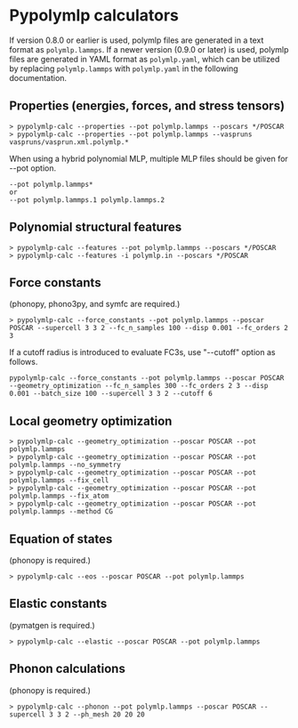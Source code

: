 # Pypolymlp calculators

If version 0.8.0 or earlier is used, polymlp files are generated in a text format as `polymlp.lammps`.
If a newer version (0.9.0 or later) is used, polymlp files are generated in YAML format  as `polymlp.yaml`, which can be utilized by replacing `polymlp.lammps` with `polymlp.yaml` in the following documentation.

## Properties (energies, forces, and stress tensors)

```
> pypolymlp-calc --properties --pot polymlp.lammps --poscars */POSCAR
> pypolymlp-calc --properties --pot polymlp.lammps --vaspruns vaspruns/vasprun.xml.polymlp.*
```

When using a hybrid polynomial MLP, multiple MLP files should be given for --pot option.
```
--pot polymlp.lammps*
or
--pot polymlp.lammps.1 polymlp.lammps.2
```

## Polynomial structural features

```
> pypolymlp-calc --features --pot polymlp.lammps --poscars */POSCAR
> pypolymlp-calc --features -i polymlp.in --poscars */POSCAR
```

## Force constants

(phonopy, phono3py, and symfc are required.)
```
> pypolymlp-calc --force_constants --pot polymlp.lammps --poscar POSCAR --supercell 3 3 2 --fc_n_samples 100 --disp 0.001 --fc_orders 2 3
```
If a cutoff radius is introduced to evaluate FC3s, use "--cutoff" option as follows.
```
pypolymlp-calc --force_constants --pot polymlp.lammps --poscar POSCAR --geometry_optimization --fc_n_samples 300 --fc_orders 2 3 --disp 0.001 --batch_size 100 --supercell 3 3 2 --cutoff 6
```

## Local geometry optimization
```
> pypolymlp-calc --geometry_optimization --poscar POSCAR --pot polymlp.lammps
> pypolymlp-calc --geometry_optimization --poscar POSCAR --pot polymlp.lammps --no_symmetry
> pypolymlp-calc --geometry_optimization --poscar POSCAR --pot polymlp.lammps --fix_cell
> pypolymlp-calc --geometry_optimization --poscar POSCAR --pot polymlp.lammps --fix_atom
> pypolymlp-calc --geometry_optimization --poscar POSCAR --pot polymlp.lammps --method CG
```

## Equation of states

(phonopy is required.)
```
> pypolymlp-calc --eos --poscar POSCAR --pot polymlp.lammps
```

## Elastic constants

(pymatgen is required.)
```
> pypolymlp-calc --elastic --poscar POSCAR --pot polymlp.lammps
```


<!--
> pypolymlp-calc --force_constants --pot polymlp.lammps --phono3py_yaml phono3py_params_wurtzite_AlN.yaml.xz
-->

## Phonon calculations

(phonopy is required.)
```
> pypolymlp-calc --phonon --pot polymlp.lammps --poscar POSCAR --supercell 3 3 2 --ph_mesh 20 20 20
```
